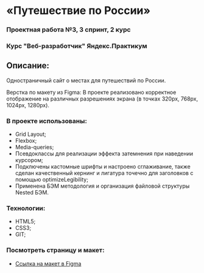# «Путешествие по России»
### Проектная работа №3, 3 спринт, 2 курс
### Курс "Веб-разработчик" Яндекс.Практикум

## Описание:
 Одностраничный сайт о местах для путешествий по России.

 Верстка по макету из Figma:
 В проекте реализовано корректное отображение на различных разрешениях экрана (в точках 320px, 768px, 1024px, 1280px).

### В проекте использованы:
* Grid Layout;
* Flexbox;
* Media-queries;
* Псевдоклассы для реализации эффекта затемнения при наведении курсором;
* Подключены кастомные шрифты и настроено сглаживание,
также сделан качественный кернинг и лигатура точечно для заголовков с помощью optimizeLegibility;
* Применена БЭМ методология и организация файловой структуры Nested БЭМ.


### Технологии:
* HTML5;
* CSS3;
* GIT;

### Посмотреть страницу и макет:
* [Ссылка на макет в Figma](https://www.figma.com/file/5S2WSbEFL6awjVWJ0NWL8Q/Sprint-3_-Russia-_-desktop-mobile?node-id=28503%3A0)

